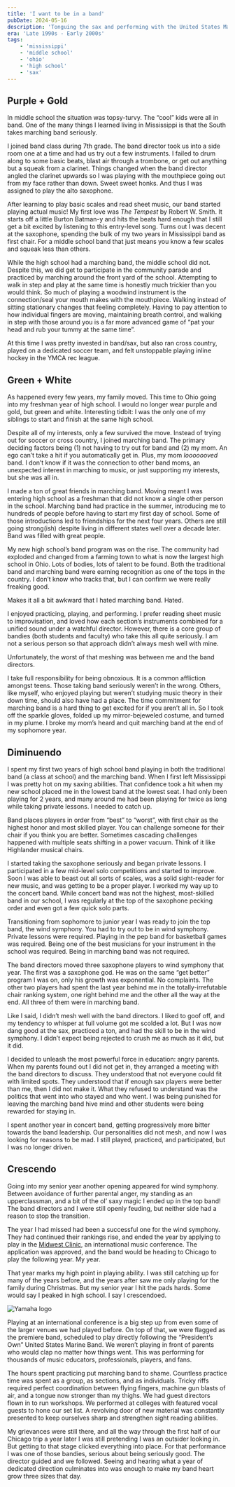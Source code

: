 ```yaml
---
title: 'I want to be in a band'
pubDate: 2024-05-16
description: 'Tonguing the sax and performing with the United States Marine Band'
era: 'Late 1990s - Early 2000s'
tags:
    - 'mississippi'
    - 'middle school'
    - 'ohio'
    - 'high school'
    - 'sax'
---
```


## Purple + Gold

In middle school the situation was topsy-turvy. The “cool” kids were all in band. One of the many things I learned living in Mississippi is that the South takes marching band seriously.

I joined band class during 7th grade. The band director took us into a side room one at a time and had us try out a few instruments. I failed to drum along to some basic beats, blast air through a trombone, or get out anything but a squeak from a clarinet. Things changed when the band director angled the clarinet upwards so I was playing with the mouthpiece going out from my face rather than down. Sweet sweet honks. And thus I was assigned to play the alto saxophone.

After learning to play basic scales and read sheet music, our band started playing actual music! My first love was *The Tempest* by Robert W. Smith. It starts off a little Burton Batman-y and hits the beats hard enough that I still get a bit excited by listening to this entry-level song. Turns out I was decent at the saxophone, spending the bulk of my two years in Mississippi band as first chair.  For a middle school band that just means you know a few scales and squeak less than others. 

While the high school had a marching band, the middle school did not. Despite this, we did get to participate in the community parade and practiced by marching around the front yard of the school. Attempting to walk in step and play at the same time is honestly much trickier than you would think. So much of playing a woodwind instrument is the connection/seal your mouth makes with the mouthpiece. Walking instead of sitting stationary changes that feeling completely. Having to pay attention to how individual fingers are moving, maintaining breath control, and walking in step with those around you is a far more advanced game of “pat your head and rub your tummy at the same time”.

At this time I was pretty invested in band/sax, but also ran cross country, played on a dedicated soccer team, and felt unstoppable playing inline hockey in the YMCA rec league. 

## Green + White

As happened every few years, my family moved. This time to Ohio going into my freshman year of high school. I would no longer wear purple and gold, but green and white. Interesting tidbit: I was the only one of my siblings to start and finish at the same high school. 

Despite all of my interests, only a few survived the move. Instead of trying out for soccer or cross country, I joined marching band. The primary deciding factors being (1) not having to try out for band and (2) my mom. An ego can’t take a hit if you automatically get in. Plus, my mom *looooooved* band. I don’t know if it was the connection to other band moms, an unexpected interest in marching to music, or just supporting my interests, but she was all in. 

I made a ton of great friends in marching band. Moving meant I was entering high school as a freshman that did not know a single other person in the school. Marching band had practice in the summer, introducing me to hundreds of people before having to start my first day of school. Some of those introductions led to friendships for the next four years. Others are still going strong(ish) despite living in different states well over a decade later. Band was filled with great people.

My new high school’s band program was on the rise. The community had exploded and changed from a farming town to what is now the largest high school in Ohio. Lots of bodies, lots of talent to be found. Both the traditional band and marching band were earning recognition as one of the tops in the country. I don’t know who tracks that, but I can confirm we were really freaking good.

Makes it all a bit awkward that I hated marching band. Hated.

I enjoyed practicing, playing, and performing. I prefer reading sheet music to improvisation, and loved how each section’s instruments combined for a unified sound under a watchful director. However, there is a core group of bandies (both students and faculty) who take this all quite seriously. I am not a serious person so that approach didn’t always mesh well with mine. 

Unfortunately, the worst of that meshing was between me and the band directors. 

I take full responsibility for being obnoxious. It is a common affliction amongst teens. Those taking band seriously weren’t in the wrong. Others, like myself, who enjoyed playing but weren’t studying music theory in their down time, should also have had a place. The time commitment for marching band is a hard thing to get excited for if you aren’t all in. So I took off the sparkle gloves, folded up my mirror-bejeweled costume, and turned in my plume. I broke my mom’s heard and quit marching band at the end of my sophomore year.

## **Diminuendo**

I spent my first two years of high school band playing in both the traditional band (a class at school) and the marching band. When I first left Mississippi I was pretty hot on my saxing abilities. That confidence took a hit when my new school placed me in the lowest band at the lowest seat. I had only been playing for 2 years, and many around me had been playing for twice as long while taking private lessons. I needed to catch up.

Band places players in order from “best” to “worst”, with first chair as the highest honor and most skilled player. You can challenge someone for their chair if you think you are better. Sometimes cascading challenges happened with multiple seats shifting in a power vacuum. Think of it like Highlander musical chairs.

I started taking the saxophone seriously and began private lessons. I participated in a few mid-level solo competitions and started to improve. Soon I was able to beast out all sorts of scales, was a solid sight-reader for new music, and was getting to be a proper player. I worked my way up to the concert band. While concert band was not the highest, most-skilled band in our school, I was regularly at the top of the saxophone pecking order and even got a few quick solo parts. 

Transitioning from sophomore to junior year I was ready to join the top band, the wind symphony. You had to try out to be in wind symphony. Private lessons were required. Playing in the pep band for basketball games was required. Being one of the best musicians for your instrument in the school was required. Being in marching band was not required.

The band directors moved three saxophone players to wind symphony that year. The first was a saxophone god. He was on the same “get better” program I was on, only his growth was exponential. No complaints. The other two players had spent the last year behind me in the totally-irrefutable chair ranking system, one right behind me and the other all the way at the end. All three of them were in marching band.

Like I said, I didn’t mesh well with the band directors. I liked to goof off, and my tendency to whisper at full volume got me scolded a lot. But I was now dang good at the sax, practiced a ton, and had the skill to be in the wind symphony. I didn’t expect being rejected to crush me as much as it did, but it did. 

I decided to unleash the most powerful force in education: angry parents. When my parents found out I did not get in, they arranged a meeting with the band directors to discuss. They understood that not everyone could fit with limited spots. They understood that if enough sax players were better than me, then I did not make it. What they refused to understand was the politics that went into who stayed and who went. I was being punished for leaving the marching band hive mind and other students were being rewarded for staying in. 

I spent another year in concert band, getting progressively more bitter towards the band leadership. Our personalities did not mesh, and now I was looking for reasons to be mad. I still played, practiced, and participated, but I was no longer driven.

## Crescendo

Going into my senior year another opening appeared for wind symphony. Between avoidance of further parental anger, my standing as an upperclassman, and a bit of the ol’ saxy magic I ended up in the top band! The band directors and I were still openly feuding, but neither side had a reason to stop the transition.

The year I had missed had been a successful one for the wind symphony. They had continued their rankings rise, and ended the year by applying to play in the [Midwest Clinic](https://www.midwestclinic.org/), an international music conference. The application was approved, and the band would be heading to Chicago to play the following year. My year.

That year marks my high point in playing ability. I was still catching up for many of the years before, and the years after saw me only playing for the family during Christmas. But my senior year I hit the pads hards. Some would say I peaked in high school. I say I crescendoed.

![Yamaha logo](../../assets/yamaha-logo.svg)

Playing at an international conference is a big step up from even some of the larger venues we had played before. On top of that, we were flagged as the premiere band, scheduled to play directly following the “President’s Own” United States Marine Band. We weren’t playing in front of parents who would clap no matter how things went. This was performing for thousands of music educators, professionals, players, and fans. 

The hours spent practicing put marching band to shame. Countless practice time was spent as a group, as sections, and as individuals. Tricky riffs required perfect coordination between flying fingers, machine gun blasts of air, and a tongue now stronger than my thighs. We had guest directors flown in to run workshops. We performed at colleges with featured vocal guests to hone our set list. A revolving door of new material was constantly presented to keep ourselves sharp and strengthen sight reading abilities. 

My grievances were still there, and all the way through the first half of our Chicago trip a year later I was still pretending I was an outsider looking in. But getting to that stage clicked everything into place. For that performance I was one of those bandies, serious about being seriously good. The director guided and we followed. Seeing and hearing what a year of dedicated direction culminates into was enough to make my band heart grow three sizes that day. 
